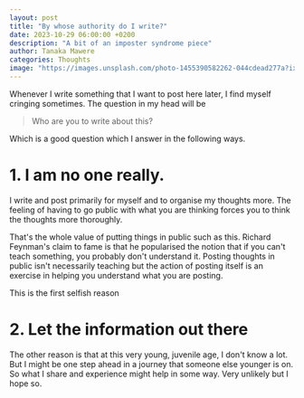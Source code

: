 ```yaml
---
layout: post
title: "By whose authority do I write?"
date: 2023-10-29 06:00:00 +0200
description: "A bit of an imposter syndrome piece"
author: Tanaka Mawere
categories: Thoughts
image: "https://images.unsplash.com/photo-1455390582262-044cdead277a?ixlib=rb-4.0.3&ixid=M3wxMjA3fDB8MHxzZWFyY2h8Mnx8d3JpdGluZ3xlbnwwfHwwfHx8MA%3D%3D&auto=format&fit=crop&w=500&q=60"
---
```


Whenever I write something that I want to post here later, I find myself cringing sometimes. The question in my head will be

> Who are you to write about this?

Which is a good question which I answer in the following ways.

# 1. I am no one really. 

I write and post primarily for myself and to organise my thoughts more. The feeling of having to go public with what you are thinking forces you to think the thoughts more thoroughly. 

That's the whole value of putting things in public such as this. Richard Feynman's claim to fame is that he popularised the notion that if you can't teach something, you probably don't understand it. Posting thoughts in public isn't necessarily teaching but the action of posting itself is an exercise in helping you understand what you are posting. 

This is the first selfish reason

# 2. Let the information out there

The other reason is that at this very young, juvenile age, I don't know a lot. But I might be one step ahead in a journey that someone else younger is on. So what I share and experience might help in some way. Very unlikely but I hope so.